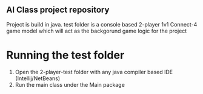 ## AI Class project repository

Project is build in java. test folder is a console based 2-player 1v1 Connect-4 game model which will act as the backgorund game logic for the project

# Running the test folder
1. Open the 2-player-test folder with any java compiler based IDE (Intellij/NetBeans)
2. Run the main class under the Main package
